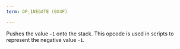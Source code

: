 ```yaml
---
term: OP_1NEGATE (0X4F)

---
```

Pushes the value `-1` onto the stack. This opcode is used in scripts to represent the negative value `-1`.